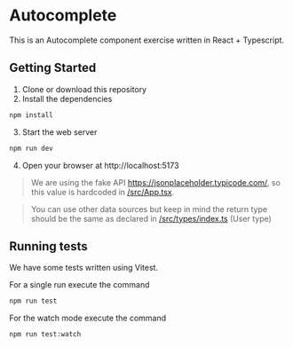 # Autocomplete

This is an Autocomplete component exercise written in React + Typescript.

## Getting Started

1. Clone or download this repository
2. Install the dependencies
```sh
npm install
```
3. Start the web server
```sh
npm run dev
```
4. Open your browser at http://localhost:5173

> We are using the fake API https://jsonplaceholder.typicode.com/, so this value is hardcoded in [/src/App.tsx](./src/App.tsx).

> You can use other data sources but keep in mind the return type should be the same as declared in [/src/types/index.ts](./src/types/index.ts) (User type)

## Running tests

We have some tests written using Vitest.

For a single run execute the command
```sh
npm run test
```

For the watch mode execute the command
```sh
npm run test:watch
```